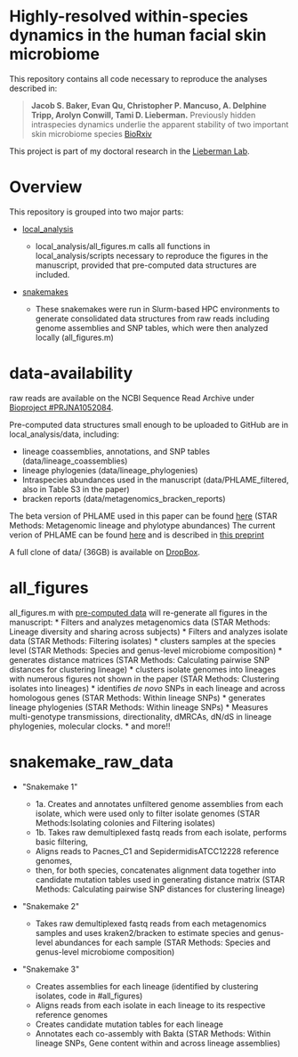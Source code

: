 Highly-resolved within-species dynamics in the human facial skin microbiome
=======================

This repository contains all code necessary to reproduce the analyses described in:

> __Jacob S. Baker, Evan Qu, Christopher P. Mancuso, A. Delphine Tripp, Arolyn Conwill, Tami D. Lieberman.__ Previously hidden intraspecies dynamics underlie the apparent stability of two important skin microbiome species
[BioRxiv](https://www.biorxiv.org/content/10.1101/2024.01.10.575018v2)

This project is part of my doctoral research in the [Lieberman Lab](http://lieberman.science).

# Overview
This repository is grouped into two major parts:

* [local_analysis](#all_figures)
  * local_analysis/all_figures.m calls all functions in local_analysis/scripts necessary to reproduce the figures in the manuscript, provided that pre-computed data structures are included.
  
* [snakemakes](#snakemake_raw_data)
  * These snakemakes were run in Slurm-based HPC environments to generate consolidated data structures from raw reads including genome assemblies and SNP tables, which were then analyzed locally (all_figures.m)
  
# data-availability
raw reads are available on the NCBI Sequence Read Archive under [Bioproject #PRJNA1052084](https://www.ncbi.nlm.nih.gov/bioproject/?term=PRJNA1052084).

Pre-computed data structures small enough to be uploaded to GitHub are in local_analysis/data, including:
  * lineage coassemblies, annotations, and SNP tables (data/lineage_coassemblies)
  * lineage phylogenies (data/lineage_phylogenies)
  * Intraspecies abundances used in the manuscript (data/PHLAME_filtered, also in Table S3 in the paper)
  * bracken reports (data/metagenomics_bracken_reports)

The beta version of PHLAME used in this paper can be found [here](https://github.com/quevan/phlame_beta) (STAR Methods: Metagenomic lineage and phylotype abundances)
The current verion of PHLAME can be found [here](https://github.com/quevan/phlame) and is described in [this preprint](https://www.biorxiv.org/content/10.1101/2025.02.07.636498v1)

A full clone of data/ (36GB) is available on [DropBox](https://www.dropbox.com/scl/fo/2lartzjhtgubxvgamjcd7/AGw1K-xHXGwe99iwP_vWEZs?rlkey=dlor01adbbii9sgvctqu7w6uz&dl=0).

# all_figures

all_figures.m with [pre-computed data](#data-availability) will re-generate all figures in the manuscript:
    * Filters and analyzes metagenomics data (STAR Methods: Lineage diversity and sharing across subjects)
    * Filters and analyzes isolate data (STAR Methods: Filtering isolates)
    * clusters samples at the species level (STAR Methods: Species and genus-level microbiome composition)
    * generates distance matrices (STAR Methods: Calculating pairwise SNP distances for clustering lineage)
    * clusters isolate genomes into lineages with numerous figures not shown in the paper (STAR Methods: Clustering isolates into lineages)
    * identifies _de novo_ SNPs in each lineage and across homologous genes (STAR Methods: Within lineage SNPs)
    * generates lineage phylogenies (STAR Methods: Within lineage SNPs)
    * Measures multi-genotype transmissions, directionality, dMRCAs, dN/dS in lineage phylogenies, molecular clocks.
    * and more!!

# snakemake_raw_data
* "Snakemake 1"
  * 1a. Creates and annotates unfiltered genome assemblies from each isolate, which were used only to filter isolate genomes (STAR Methods:Isolating colonies and Filtering isolates)
  * 1b. Takes raw demultiplexed fastq reads from each isolate, performs basic filtering,
  * Aligns reads to Pacnes_C1 and SepidermidisATCC12228 reference genomes,
  * then, for both species, concatenates alignment data together into candidate mutation tables used in generating distance matrix (STAR Methods: Calculating pairwise SNP distances for clustering lineage)
    
* "Snakemake 2"
  * Takes raw demultiplexed fastq reads from each metagenomics samples and uses kraken2/bracken to estimate species and genus-level abundances for each sample (STAR Methods: Species and genus-level microbiome composition)
    
* "Snakemake 3"
  * Creates assemblies for each lineage (identified by clustering isolates, code in #all_figures)
  * Aligns reads from each isolate in each lineage to its respective reference genomes
  * Creates candidate mutation tables for each lineage
  * Annotates each co-assembly with Bakta (STAR Methods: Within lineage SNPs, Gene content within and across lineage assemblies)
